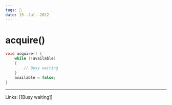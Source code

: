 ```yaml
---
tags: 🌱
date: 15--Jul--2022
---
```


# acquire()


```C
void acquire() {
    while (!available)
    {
        // Busy waiting
    }
    available = false;
}
```

---
Links: [[Busy waiting]]